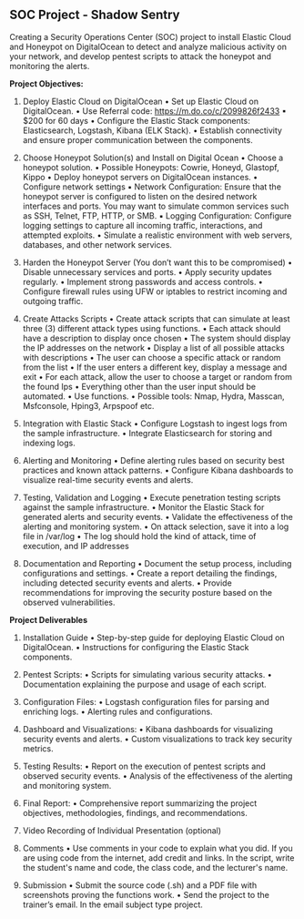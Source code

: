 ## SOC Project - Shadow Sentry

Creating a Security Operations Center (SOC) project to install Elastic Cloud and Honeypot on
DigitalOcean to detect and analyze malicious activity on your network, and develop pentest scripts
to attack the honeypot and monitoring the alerts.

**Project Objectives:**

1. Deploy Elastic Cloud on DigitalOcean
• Set up Elastic Cloud on DigitalOcean.
• Use Referral code: https://m.do.co/c/2099826f2433
▪ $200 for 60 days • Configure the Elastic Stack components: Elasticsearch, Logstash, Kibana
(ELK Stack).
• Establish connectivity and ensure proper communication between the components.

2. Choose Honeypot Solution(s) and Install on Digital Ocean
• Choose a honeypot solution.
• Possible Honeypots: Cowrie, Honeyd, Glastopf, Kippo
• Deploy honeypot servers on DigitalOcean instances.
• Configure network settings
▪ Network Configuration: Ensure that the honeypot server is configured to listen on the desired
network interfaces and ports. You may want to simulate common services such as SSH, Telnet,
FTP, HTTP, or SMB.
▪ Logging Configuration: Configure logging settings to capture all incoming traffic, interactions,
and attempted exploits.
• Simulate a realistic environment with web servers, databases, and other network services.

3. Harden the Honeypot Server (You don’t want this to be compromised)
• Disable unnecessary services and ports.
• Apply security updates regularly.
• Implement strong passwords and access controls.
• Configure firewall rules using UFW or iptables to restrict incoming and outgoing traffic.

4. Create Attacks Scripts
• Create attack scripts that can simulate at least three (3) different attack types using functions.
• Each attack should have a description to display once chosen
• The system should display the IP addresses on the network
• Display a list of all possible attacks with descriptions
• The user can choose a specific attack or random from the list
• If the user enters a different key, display a message and exit
• For each attack, allow the user to choose a target or random from the found Ips
• Everything other than the user input should be automated.
• Use functions.
• Possible tools: Nmap, Hydra, Masscan, Msfconsole, Hping3, Arpspoof etc.

5. Integration with Elastic Stack
• Configure Logstash to ingest logs from the sample infrastructure.
• Integrate Elasticsearch for storing and indexing logs.

6. Alerting and Monitoring
• Define alerting rules based on security best practices and known attack patterns.
• Configure Kibana dashboards to visualize real-time security events and alerts.

7. Testing, Validation and Logging
• Execute penetration testing scripts against the sample infrastructure.
• Monitor the Elastic Stack for generated alerts and security events.
• Validate the effectiveness of the alerting and monitoring system.
• On attack selection, save it into a log file in /var/log
• The log should hold the kind of attack, time of execution, and IP addresses

8. Documentation and Reporting
• Document the setup process, including configurations and settings.
• Create a report detailing the findings, including detected security events and alerts.
• Provide recommendations for improving the security posture based on the observed
vulnerabilities.

**Project Deliverables**

1. Installation Guide
• Step-by-step guide for deploying Elastic Cloud on DigitalOcean.
• Instructions for configuring the Elastic Stack components.

2. Pentest Scripts:
• Scripts for simulating various security attacks.
• Documentation explaining the purpose and usage of each script.

3. Configuration Files:
• Logstash configuration files for parsing and enriching logs.
• Alerting rules and configurations.

4. Dashboard and Visualizations:
• Kibana dashboards for visualizing security events and alerts.
• Custom visualizations to track key security metrics.

5. Testing Results:
• Report on the execution of pentest scripts and observed security events.
• Analysis of the effectiveness of the alerting and monitoring system.

6. Final Report:
• Comprehensive report summarizing the project objectives, methodologies, findings, and
recommendations.

7. Video Recording of Individual Presentation (optional)

8. Comments
• Use comments in your code to explain what you did. If you are using code from the internet, add
credit and links. In the script, write the student's name and code, the class code, and the lecturer's
name.

9. Submission
• Submit the source code (.sh) and a PDF file with screenshots proving the functions work.
• Send the project to the trainer’s email. In the email subject type project.
